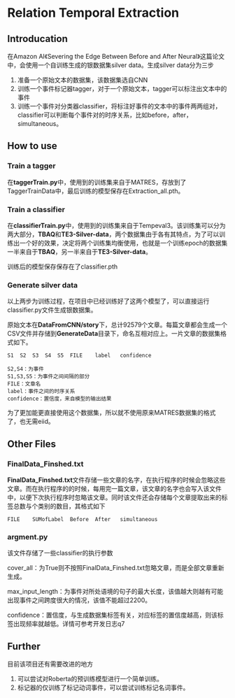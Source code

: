 # Relation Temporal Extraction

## Introducation

在Amazon AI《Severing the Edge Between Before and After Neural》这篇论文中，会使用一个自训练生成的银数据集silver data。生成silver data分为三步

1. 准备一个原始文本的数据集，该数据集选自CNN
2. 训练一个事件标记器tagger，对于一个原始文本，tagger可以标注出文本中的事件
3. 训练一个事件对分类器classifier，将标注好事件的文本中的事件两两组对，classifier可以判断每个事件对的时序关系，比如before，after，simultaneous。



## How to use

### Train a tagger

在**taggerTrain.py**中，使用到的训练集来自于MATRES，存放到了TaggerTrainData中，最后训练的模型保存在Extraction_all.pth。

### Train a classifier

在**classifierTrain.py**中，使用到的训练集来自于Tempeval3。该训练集可以分为两大部分，**TBAQ**和**TE3-Silver-data**，两个数据集由于各有其特点，为了可以训练出一个好的效果，决定将两个训练集均衡使用，也就是一个训练epoch的数据集一半来自于**TBAQ**，另一半来自于**TE3-Silver-data**。

训练后的模型保存保存在了classifier.pth

### Generate silver data

以上两步为训练过程，在项目中已经训练好了这两个模型了，可以直接运行classifier.py文件生成银数据集。

原始文本在**DataFromCNN/story**下，总计92579个文章。每篇文章都会生成一个CSV文件并存储到**GenerateData**目录下，命名互相对应上。一片文章的数据集格式如下。

```
S1	S2	S3	S4	S5	FILE	label	confidence

S2,S4：为事件
S1,S3,S5：为事件之间间隔的部分
FILE：文章名
label：事件之间的时序关系
confidence：置信度，来自模型的输出结果
```

为了更加能更直接使用这个数据集，所以就不使用原来MATRES数据集的格式了，也无需eiid。



## Other Files

### FinalData_Finshed.txt

**FinalData_Finshed.txt**文件存储一些文章的名字，在执行程序的时候会忽略这些文章。而在执行程序的的时候，每用完一篇文章，该文章的名字也会写入该文件中，以便下次执行程序时忽略该文章。同时该文件还会存储每个文章提取出来的标签总数与个类别的数目，其格式如下

```
FILE	SUMofLabel	Before	After	simultaneous
```

### argment.py

该文件存储了一些classifier的执行参数

cover_all：为True则不按照FinalData_Finshed.txt忽略文章，而是全部文章重新生成。

max_input_length：为事件对所处语境的句子的最大长度，该值越大则越有可能出现事件之间跨度很大的情况，该值不能超过2200。

confidence：置信度，与生成数据集标签有关，对应标签的置信度越高，则该标签出现频率就越低。详情可参考开发日志q7



## Further

目前该项目还有需要改进的地方

1. 可以尝试对Roberta的预训练模型进行一个简单训练。
2. 标记器的仅训练了标记动词事件，可以尝试训练标记名词事件。















